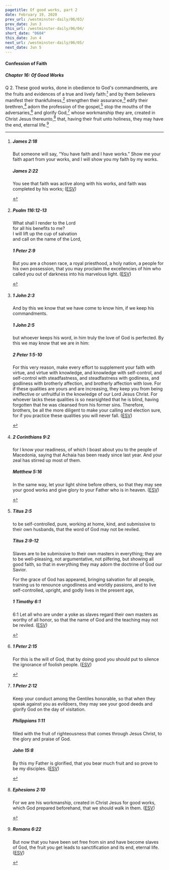```yaml
---
pagetitle: Of good works, part 2
date: February 19, 2020
prev_url: /westminster-daily/06/03/
prev_date: Jun 3
this_url: /westminster-daily/06/04/
short_date: "0604"
this_date: Jun 4
next_url: /westminster-daily/06/05/
next_date: Jun 5
---
```


#### Confession of Faith

##### Chapter 16: Of Good Works

<span class="q">Q 2.</span> These good works, done in obedience to God's commandments, are the fruits and evidences of a true and lively faith:[^fnref:wcf1] and by them believers manifest their thankfulness,[^fnref:wcf2] strengthen their assurance,[^fnref:wcf3] edify their brethren,[^fnref:wcf4] adorn the profession of the gospel,[^fnref:wcf5] stop the mouths of the adversaries,[^fnref:wcf6] and glorify God,[^fnref:wcf7] whose workmanship they are, created in Christ Jesus thereunto,[^fnref:wcf8] that, having their fruit unto holiness, they may have the end, eternal life.[^fnref:wcf9]

[^fnref:wcf1]: <div class="esv"><h5>James 2:18</h5> <div class="esv-text"><p id="p59002018.01-1">But someone will say, &#8220;You have faith and I have works.&#8221; Show me your faith apart from your works, and I will show you my faith by my works.</p> </div><h5>James 2:22</h5> <div class="esv-text"><p id="p59002022.01-2">You see that faith was active along with his works, and faith was completed by his works;  (<a href="http://www.esv.org" class="copyright">ESV</a>)</p> </div> </div>

[^fnref:wcf2]: <div class="esv"><h5>Psalm 116:12-13</h5> <div class="esv-text"><div class="block-indent"> <p class="line-group" id="p19116012.01-1">What shall I render to the <span class="small-caps">Lord</span><br /> <span class="indent"></span>for all his benefits to me?<br />  I will lift up the cup of salvation<br /> <span class="indent"></span>and call on the name of the <span class="small-caps">Lord</span>,</p> </div> </div><h5>1 Peter 2:9</h5> <div class="esv-text"><p id="p60002009.01-2">But you are a chosen race, a royal priesthood, a holy nation, a people for his own possession, that you may proclaim the excellencies of him who called you out of darkness into his marvelous light.  (<a href="http://www.esv.org" class="copyright">ESV</a>)</p> </div> </div>

[^fnref:wcf3]: <div class="esv"><h5>1 John 2:3</h5> <div class="esv-text"><p id="p62002003.01-1">And by this we know that we have come to know him, if we keep his commandments.</p> </div><h5>1 John 2:5</h5> <div class="esv-text"><p id="p62002005.01-2">but whoever keeps his word, in him truly the love of God is perfected. By this we may know that we are in him:</p> </div><h5>2 Peter 1:5-10</h5> <div class="esv-text"><p id="p61001005.01-3">For this very reason, make every effort to supplement your faith with virtue, and virtue with knowledge, and knowledge with self-control, and self-control with steadfastness, and steadfastness with godliness, and godliness with brotherly affection, and brotherly affection with love. For if these qualities are yours and are increasing, they keep you from being ineffective or unfruitful in the knowledge of our Lord Jesus Christ. For whoever lacks these qualities is so nearsighted that he is blind, having forgotten that he was cleansed from his former sins. Therefore, brothers, be all the more diligent to make your calling and election sure, for if you practice these qualities you will never fall.  (<a href="http://www.esv.org" class="copyright">ESV</a>)</p> </div> </div>

[^fnref:wcf4]: <div class="esv"><h5>2 Corinthians 9:2</h5> <div class="esv-text"><p id="p47009002.01-1">for I know your readiness, of which I boast about you to the people of Macedonia, saying that Achaia has been ready since last year. And your zeal has stirred up most of them.</p> </div><h5>Matthew 5:16</h5> <div class="esv-text"><p id="p40005016.01-2"><span class="woc">In the same way, let your light shine before others, so that they may see your good works and give glory to your Father who is in heaven.</span>  (<a href="http://www.esv.org" class="copyright">ESV</a>)</p> </div> </div>

[^fnref:wcf5]: <div class="esv"><h5>Titus 2:5</h5> <div class="esv-text"><p id="p56002005.01-1">to be self-controlled, pure, working at home, kind, and submissive to their own husbands, that the word of God may not be reviled.</p> </div><h5>Titus 2:9-12</h5> <div class="esv-text"><p id="p56002009.01-2">Slaves are to be submissive to their own masters in everything; they are to be well-pleasing, not argumentative, not pilfering, but showing all good faith, so that in everything they may adorn the doctrine of God our Savior.</p>  <p id="p56002011.01-2">For the grace of God has appeared, bringing salvation for all people, training us to renounce ungodliness and worldly passions, and to live self-controlled, upright, and godly lives in the present age,</p> </div><h5>1 Timothy 6:1</h5> <div class="esv-text"><p id="p54006001.01-3"><span class="chapter-num" id="v54006001-3">6:1&nbsp;</span>Let all who are under a yoke as slaves regard their own masters as worthy of all honor, so that the name of God and the teaching may not be reviled.  (<a href="http://www.esv.org" class="copyright">ESV</a>)</p> </div> </div>

[^fnref:wcf6]: <div class="esv"><h5>1 Peter 2:15</h5> <div class="esv-text"><p id="p60002015.01-1">For this is the will of God, that by doing good you should put to silence the ignorance of foolish people.  (<a href="http://www.esv.org" class="copyright">ESV</a>)</p> </div> </div>

[^fnref:wcf7]: <div class="esv"><h5>1 Peter 2:12</h5> <div class="esv-text"><p id="p60002012.01-1">Keep your conduct among the Gentiles honorable, so that when they speak against you as evildoers, they may see your good deeds and glorify God on the day of visitation.</p> </div><h5>Philippians 1:11</h5> <div class="esv-text"><p id="p50001011.01-2">filled with the fruit of righteousness that comes through Jesus Christ, to the glory and praise of God.</p> </div><h5>John 15:8</h5> <div class="esv-text"><p id="p43015008.01-3"><span class="woc">By this my Father is glorified, that you bear much fruit and so prove to be my disciples.</span>  (<a href="http://www.esv.org" class="copyright">ESV</a>)</p> </div> </div>

[^fnref:wcf8]: <div class="esv"><h5>Ephesians 2:10</h5> <div class="esv-text"><p id="p49002010.01-1">For we are his workmanship, created in Christ Jesus for good works, which God prepared beforehand, that we should walk in them.  (<a href="http://www.esv.org" class="copyright">ESV</a>)</p> </div> </div>

[^fnref:wcf9]: <div class="esv"><h5>Romans 6:22</h5> <div class="esv-text"><p id="p45006022.01-1">But now that you have been set free from sin and have become slaves of God, the fruit you get leads to sanctification and its end, eternal life.  (<a href="http://www.esv.org" class="copyright">ESV</a>)</p> </div> </div>

